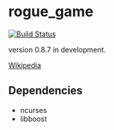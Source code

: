 # rogue_game
[![Build Status](https://travis-ci.org/tanacchi/rogue_game.png)](https://travis-ci.org/tanacchi/rogue_game)

version 0.8.7 in development.

[Wikipedia](https://ja.wikipedia.org/wiki/%E3%83%AD%E3%83%BC%E3%82%B0)

## Dependencies
* ncurses
* libboost
